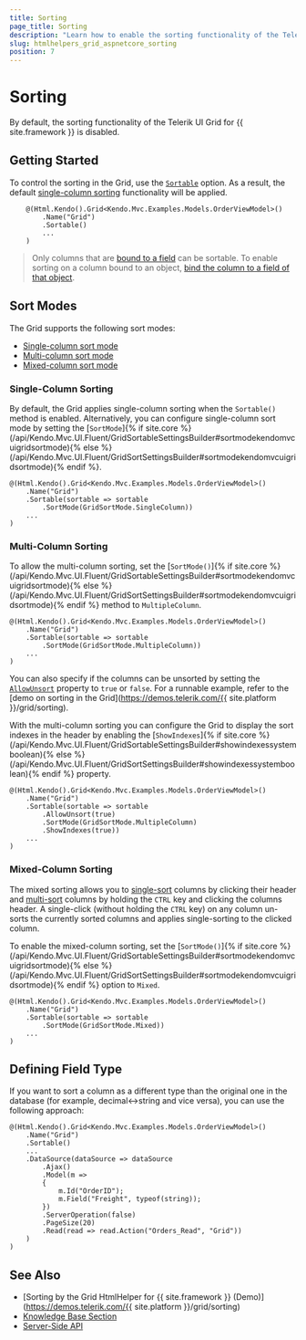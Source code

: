```yaml
---
title: Sorting
page_title: Sorting
description: "Learn how to enable the sorting functionality of the Telerik UI Grid for {{ site.framework }}."
slug: htmlhelpers_grid_aspnetcore_sorting
position: 7
---
```


# Sorting

By default, the sorting functionality of the Telerik UI Grid for {{ site.framework }} is disabled.

## Getting Started

To control the sorting in the Grid, use the [`Sortable`](/api/Kendo.Mvc.UI.Fluent/GridBuilder#sortable) option. As a result, the default [single-column sorting](#single-column-sorting) functionality will be applied.

```HtmlHelper
    @(Html.Kendo().Grid<Kendo.Mvc.Examples.Models.OrderViewModel>()
        .Name("Grid")
        .Sortable()
        ...
    )
```

> Only columns that are [bound to a field](https://docs.telerik.com/kendo-ui/api/javascript/ui/grid/configuration/columns.field) can be sortable. To enable sorting on a column bound to an object, [bind the column to a field of that object](https://docs.telerik.com/aspnet-core/knowledge-base/grid-enable-operations-for-object-column).

## Sort Modes

The Grid supports the following sort modes:
* [Single-column sort mode](#single-column-sorting)
* [Multi-column sort mode](#multi-column-sorting)
* [Mixed-column sort mode](#mixed-column-sorting)

### Single-Column Sorting

By default, the Grid applies single-column sorting when the `Sortable()` method is enabled. Alternatively, you can configure single-column sort mode by setting the [`SortMode`]{% if site.core %}(/api/Kendo.Mvc.UI.Fluent/GridSortableSettingsBuilder#sortmodekendomvcuigridsortmode){% else %}(/api/Kendo.Mvc.UI.Fluent/GridSortSettingsBuilder#sortmodekendomvcuigridsortmode){% endif %}.

    @(Html.Kendo().Grid<Kendo.Mvc.Examples.Models.OrderViewModel>()
        .Name("Grid")
        .Sortable(sortable => sortable
            .SortMode(GridSortMode.SingleColumn))
        ...
    )

### Multi-Column Sorting

To allow the multi-column sorting, set the [`SortMode()`]{% if site.core %}(/api/Kendo.Mvc.UI.Fluent/GridSortableSettingsBuilder#sortmodekendomvcuigridsortmode){% else %}(/api/Kendo.Mvc.UI.Fluent/GridSortSettingsBuilder#sortmodekendomvcuigridsortmode){% endif %} method to `MultipleColumn`.

    @(Html.Kendo().Grid<Kendo.Mvc.Examples.Models.OrderViewModel>()
        .Name("Grid")
        .Sortable(sortable => sortable
            .SortMode(GridSortMode.MultipleColumn))
        ...
    )

You can also specify if the columns can be unsorted by setting the [`AllowUnsort`](/api/Kendo.Mvc.UI.Fluent/GridBoundColumnSortableBuilder#allowunsortsystemboolean) property to `true` or `false`. For a runnable example, refer to the [demo on sorting in the Grid](https://demos.telerik.com/{{ site.platform }}/grid/sorting).

With the multi-column sorting you can configure the Grid to display the sort indexes in the header by enabling the [`ShowIndexes`]{% if site.core %}(/api/Kendo.Mvc.UI.Fluent/GridSortableSettingsBuilder#showindexessystemboolean){% else %}(/api/Kendo.Mvc.UI.Fluent/GridSortSettingsBuilder#showindexessystemboolean){% endif %} property.

    @(Html.Kendo().Grid<Kendo.Mvc.Examples.Models.OrderViewModel>()
        .Name("Grid")
        .Sortable(sortable => sortable
            .AllowUnsort(true)
            .SortMode(GridSortMode.MultipleColumn)
            .ShowIndexes(true))
        ...
    )

### Mixed-Column Sorting

The mixed sorting allows you to [single-sort](#single-column-sorting) columns by clicking their header and [multi-sort](#multi-column-sorting) columns by holding the `CTRL` key and clicking the columns header. A single-click (without holding the `CTRL` key) on any column un-sorts the currently sorted columns and applies single-sorting to the clicked column.

To enable the mixed-column sorting, set the [`SortMode()`]{% if site.core %}(/api/Kendo.Mvc.UI.Fluent/GridSortableSettingsBuilder#sortmodekendomvcuigridsortmode){% else %}(/api/Kendo.Mvc.UI.Fluent/GridSortSettingsBuilder#sortmodekendomvcuigridsortmode){% endif %} option to `Mixed`.

    @(Html.Kendo().Grid<Kendo.Mvc.Examples.Models.OrderViewModel>()
        .Name("Grid")
        .Sortable(sortable => sortable
            .SortMode(GridSortMode.Mixed))
        ...
    )

## Defining Field Type

If you want to sort a column as a different type than the original one in the database (for example, decimal<->string and vice versa), you can use the following approach:

    @(Html.Kendo().Grid<Kendo.Mvc.Examples.Models.OrderViewModel>()
        .Name("Grid")
        .Sortable()
        ...
        .DataSource(dataSource => dataSource
            .Ajax()
            .Model(m =>
            {
                m.Id("OrderID");
                m.Field("Freight", typeof(string));
            })
            .ServerOperation(false)
            .PageSize(20)
            .Read(read => read.Action("Orders_Read", "Grid"))
        )
    )

## See Also

* [Sorting by the Grid HtmlHelper for {{ site.framework }} (Demo)](https://demos.telerik.com/{{ site.platform }}/grid/sorting)
* [Knowledge Base Section](/knowledge-base)
* [Server-Side API](/api/grid)
